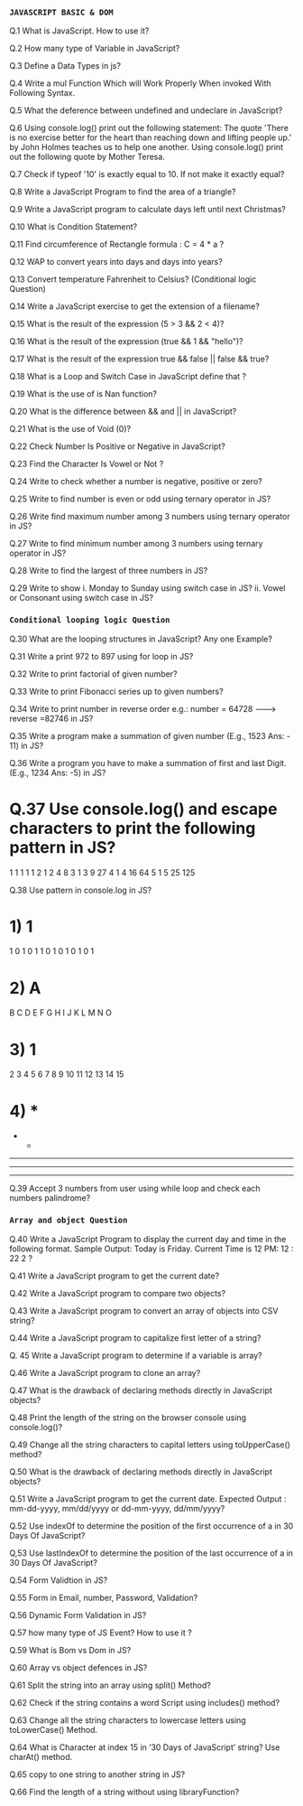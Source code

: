 ### ` JAVASCRIPT BASIC & DOM `

Q.1 What is JavaScript. How to use it?

Q.2 How many type of Variable in JavaScript?

Q.3 Define a Data Types in js?

Q.4 Write a mul Function Which will Work Properly When invoked With Following Syntax.

Q.5 What the deference between undefined and undeclare in JavaScript?

Q.6 Using console.log() print out the following statement: The quote 'There is no exercise
better for the heart than reaching down and lifting people up.' by John Holmes teaches us to
help one another. Using console.log() print out the following quote by Mother Teresa.

Q.7 Check if typeof '10' is exactly equal to 10. If not make it exactly equal?

Q.8 Write a JavaScript Program to find the area of a triangle?

Q.9 Write a JavaScript program to calculate days left until next Christmas?

Q.10 What is Condition Statement?

Q.11 Find circumference of Rectangle formula : C = 4 * a ?

Q.12 WAP to convert years into days and days into years?

Q.13 Convert temperature Fahrenheit to Celsius? (Conditional logic Question)

Q.14 Write a JavaScript exercise to get the extension of a filename?

Q.15 What is the result of the expression (5 > 3 && 2 < 4)?

Q.16 What is the result of the expression (true && 1 && "hello")?

Q.17 What is the result of the expression true && false || false && true?

Q.18 What is a Loop and Switch Case in JavaScript define that ?

Q.19 What is the use of is Nan function?

Q.20 What is the difference between && and || in JavaScript?

Q.21 What is the use of Void (0)?

Q.22 Check Number Is Positive or Negative in JavaScript?

Q.23 Find the Character Is Vowel or Not ?

Q.24 Write to check whether a number is negative, positive or zero?

Q.25 Write to find number is even or odd using ternary operator in JS?

Q.26 Write find maximum number among 3 numbers using ternary operator in JS?

Q.27 Write to find minimum number among 3 numbers using ternary operator in JS? 

Q.28 Write to find the largest of three numbers in JS?

Q.29 Write to show
i. Monday to Sunday using switch case in JS?
ii. Vowel or Consonant using switch case in JS?

### `Conditional looping logic Question`

Q.30 What are the looping structures in JavaScript? Any one Example?

Q.31 Write a print 972 to 897 using for loop in JS?

Q.32 Write to print factorial of given number?

Q.33 Write to print Fibonacci series up to given numbers?

Q.34 Write to print number in reverse order e.g.: number = 64728 ---> reverse =82746 in JS?

Q.35 Write a program make a summation of given number (E.g., 1523 Ans: - 11) in JS?

Q.36 Write a program you have to make a summation of first and last Digit. (E.g., 1234 Ans: -5) in JS?

# Q.37 Use console.log() and escape characters to print the following pattern in JS?

1 1 1 1 1
2 1 2 4 8
3 1 3 9 27
4 1 4 16 64
5 1 5 25 125

Q.38 Use pattern in console.log in JS?

# 1) 1
   1 0
   1 0 1
   1 0 1 0
   1 0 1 0 1
# 2) A
   B C
   D E F
   G H I J
   K L M N O
# 3) 1
   2 3
   4 5 6
   7 8 9 10
   11 12 13 14 15
# 4) *
   * *
   * * *
   * * * *
   * * * * *

Q.39 Accept 3 numbers from user using while loop and check each numbers palindrome? 

### `Array and object Question`

Q.40 Write a JavaScript Program to display the current day and time in the following format.
Sample Output: Today is Friday. Current Time is 12 PM: 12 : 22 2 ?

Q.41 Write a JavaScript program to get the current date?

Q.42 Write a JavaScript program to compare two objects?

Q.43 Write a JavaScript program to convert an array of objects into CSV string?

Q.44 Write a JavaScript program to capitalize first letter of a string?

Q. 45 Write a JavaScript program to determine if a variable is array?

Q.46 Write a JavaScript program to clone an array?

Q.47 What is the drawback of declaring methods directly in JavaScript objects?

Q.48 Print the length of the string on the browser console using console.log()?

Q.49 Change all the string characters to capital letters using toUpperCase() method?

Q.50 What is the drawback of declaring methods directly in JavaScript objects?

Q.51 Write a JavaScript program to get the current date. Expected Output : mm-dd-yyyy,
     mm/dd/yyyy or dd-mm-yyyy, dd/mm/yyyy?

Q.52 Use indexOf to determine the position of the first occurrence of a in 30 Days Of
JavaScript?

Q,53 Use lastIndexOf to determine the position of the last occurrence of a in 30 Days Of
JavaScript?

Q.54 Form Validtion in JS?

Q.55 Form in Email, number, Password, Validation?

Q.56 Dynamic Form Validation in JS?

Q.57 how many type of JS Event? How to use it ?

Q.59 What is Bom vs Dom in JS?

Q.60 Array vs object defences in JS?

Q.61 Split the string into an array using split() Method?

Q.62 Check if the string contains a word Script using includes() method?

Q.63 Change all the string characters to lowercase letters using toLowerCase() Method.

Q.64 What is Character at index 15 in ’30 Days of JavaScript’ string? Use charAt() method.

Q.65 copy to one string to another string in JS?

Q.66 Find the length of a string without using libraryFunction?

